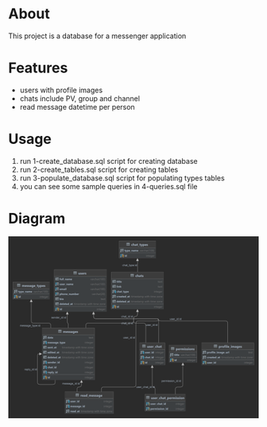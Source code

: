 # About

This project is a database for a messenger application

# Features

- users with profile images
- chats include PV, group and channel
- read message datetime per person

# Usage

1. run 1-create_database.sql script for creating database
2. run 2-create_tables.sql script for creating tables
3. run 3-populate_database.sql script for populating types tables
4. you can see some sample queries in 4-queries.sql file

# Diagram

![Shelmossenger diagram](./shelmossenger_diagram.png)
